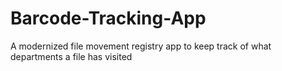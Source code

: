 # Barcode-Tracking-App
A modernized file movement registry app to keep track of what departments a file has visited

